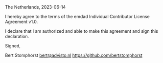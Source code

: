 The Netherlands, 2023-06-14

I hereby agree to the terms of the emdad Individual Contributor License
Agreement v1.0.

I declare that I am authorized and able to make this agreement and sign this
declaration.

Signed,

Bert Stomphorst bert@advisto.nl https://github.com/bertstomphorst

